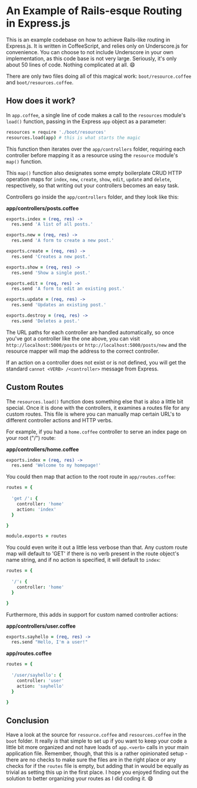 An Example of Rails-esque Routing in Express.js
============

This is an example codebase on how to achieve Rails-like routing in Express.js. It is written in CoffeeScript, and relies only on Underscore.js for convenience. You can choose to not include Underscore in your own implementation, as this code base is not very large.
Seriously, it's only about 50 lines of code. Nothing complicated at all. :smile:

There are only two files doing all of this magical work: `boot/resource.coffee` and `boot/resources.coffee`.

## How does it work?

In `app.coffee`, a single line of code makes a call to the `resources` module's `load()` function, passing in the Express `app` object as a parameter:

```coffeescript
resources = require './boot/resources'
resources.load(app) # this is what starts the magic
```

This function then iterates over the `app/controllers` folder, requiring each controller before mapping it as a resource using the `resource` module's `map()` function.

This `map()` function also designates some empty boilerplate CRUD HTTP operation maps for `index`, `new`, `create`, `show`, `edit`, `update` and `delete`, respectively, so that writing out your controllers becomes an easy task.

Controllers go inside the `app/controllers` folder, and they look like this:

**app/controllers/posts.coffee**

```coffeescript
exports.index = (req, res) ->
  res.send 'A list of all posts.'

exports.new = (req, res) ->
  res.send 'A form to create a new post.'

exports.create = (req, res) ->
  res.send 'Creates a new post.'

exports.show = (req, res) ->
  res.send 'Show a single post.'

exports.edit = (req, res) ->
  res.send 'A form to edit an existing post.'

exports.update = (req, res) ->
  res.send 'Updates an existing post.'

exports.destroy = (req, res) ->
  res.send 'Deletes a post.'
```

The URL paths for each controller are handled automatically, so once you've got a controller like the one above, you can visit `http://localhost:5000/posts` or `http://localhost:5000/posts/new` and the resource mapper will map the address to the correct controller.

If an action on a controller does not exist or is not defined, you will get the standard `cannot <VERB> /<controller>` message from Express.

## Custom Routes

The `resources.load()` function does something else that is also a little bit special. Once it is done with the controllers, it examines a routes file for any custom routes. This file is where you can manually map certain URL's to different controller actions and HTTP verbs.

For example, if you had a `home.coffee` controller to serve an index page on your root ("/") route:

**app/controllers/home.coffee**

```coffeescript
exports.index = (req, res) ->
  res.send 'Welcome to my homepage!'
```

You could then map that action to the root route in `app/routes.coffee`:

```coffeescript
routes = {
  
  'get /': {
    controller: 'home'
    action: 'index'
  }

}

module.exports = routes
```

You could even write it out a little less verbose than that. Any custom route map will default to 'GET' if there is no verb present in the route object's name string, and if no action is specified, it will default to `index`:

```coffeescript
routes = {
  
  '/': {
    controller: 'home'
  }

}
```

Furthermore, this adds in support for custom named controller actions:

**app/controllers/user.coffee**

```coffeescript
exports.sayhello = (req, res) ->
  res.send "Hello, I'm a user!"
```

**app/routes.coffee**

```coffeescript
routes = {
  
  '/user/sayhello': {
    controller: 'user'
    action: 'sayhello'
  }

}
```

## Conclusion

Have a look at the source for `resource.coffee` and `resources.coffee` in the `boot` folder. It really _is_ that simple to set up if you want to keep your code a little bit more organized and not have loads of `app.<verb>` calls in your main application file. Remember, though, that this is a rather opinionated setup - there are no checks to make sure the files are in the right place or any checks for if the `routes` file is empty, but adding that in would be equally as trivial as setting this up in the first place. I hope you enjoyed finding out the solution to better organizing your routes as I did coding it. :smile: